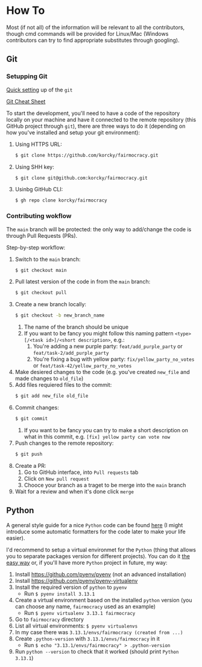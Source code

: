 # How To

Most (if not all) of the information will be relevant to all the contributors, though cmd commands will be provided for Linux/Mac (Windows contributors can try to find appropriate substitutes through googling).


## Git


### Setupping Git

[Quick setting](https://docs.github.com/en/get-started/getting-started-with-git/set-up-git#setting-up-git) up of the `git`

[Git Cheat Sheet](http://training.github.com/downloads/github-git-cheat-sheet/)

To start the development, you'll need to have a code of the repository locally on your machine and have it connected to the remote repository (this GitHub project through `git`), there are three ways to do it (depending on how you've installed and setup your git environment):

1. Using HTTPS URL:
    ```bash
    $ git clone https://github.com/korcky/fairmocracy.git
    ```
2. Using SHH key:
    ```bash
    $ git clone git@github.com:korcky/fairmocracy.git
    ```
3. Usinbg GitHub CLI:
    ```bash
    $ gh repo clone korcky/fairmocracy
    ```


### Contributing wokflow

The `main` branch will be protected: the only way to add/change the code is through Pull Requests (PRs).

Step-by-step workflow:

1. Switch to the `main` branch:
    ```bash
    $ git checkout main
    ```
2. Pull latest version of the code in from the `main` branch:
    ```bash
    $ git checkout pull
    ```
3. Create a new branch locally:
    ```bash
    $ git checkout -b new_branch_name
    ```
    1. The name of the branch should be unique
    2. If you want to be fancy you might follow this naming pattern `<type>[/<task id>]/<short description>`, e.g.:
        1. You're adding a new purple party: `feat/add_purple_party` or `feat/task-2/add_purple_party`
        2. You're fixing a bug with yellow party: `fix/yellow_party_no_votes` or `feat/task-42/yellow_party_no_votes`
4. Make desiered changes to the code (e.g. you've created `new_file` and made changes to `old_file`)
5. Add files requiered files to the commit: 
    ```bash
    $ git add new_file old_file
    ```
6. Commit changes:
    ```bash
    $ git commit
    ```
    1. If you want to be fancy you can try to make a short description on what in this commit, e.g. `[fix] yellow party can vote now`
7. Push changes to the remote repository:
    ```bash
    $ git push
    ```
8. Create a PR:
    1. Go to GitHub interface, into `Pull requests` tab
    2. Click on `New pull request`
    3. Chooce your branch as a traget to be merge into the `main` branch
9. Wait for a review and when it's done click `merge`


## Python

A general style guide for a nice `Python` code can be found [here](https://peps.python.org/pep-0008/) (I might introduce some automatic formatters for the code later to make your life easier).

I'd recommend to setup a virtual environmet for the `Python` (thing that allows you to separate packages version for different projects). You can do it [the easy way](https://packaging.python.org/en/latest/guides/installing-using-pip-and-virtual-environments/#create-and-use-virtual-environments) or, if you'll have more `Python` project in future, my way:

1. Install https://github.com/pyenv/pyenv (not an advanced installation)
2. Install https://github.com/pyenv/pyenv-virtualenv
3. Install the required version of `python` to `pyenv`
    * Run `$ pyenv install 3.13.1`
4. Create a virtual environment based on the installed `python` version (you can choose any name, `fairmocracy` used as an example)
    * Run `$ pyenv virtualenv 3.13.1 fairmocracy`
5. Go to `fairmocracy` directory
6. List all virtual environments: `$ pyenv virtualenvs`
7. In my case there was `3.13.1/envs/fairmocracy (created from ...)`
8. Create `.python-version` with `3.13.1/envs/fairmocracy` in it
    * Run `$ echo "3.13.1/envs/fairmocracy" > .python-version`
9. Run `python --version` to check that it worked (should print `Python 3.13.1`)
